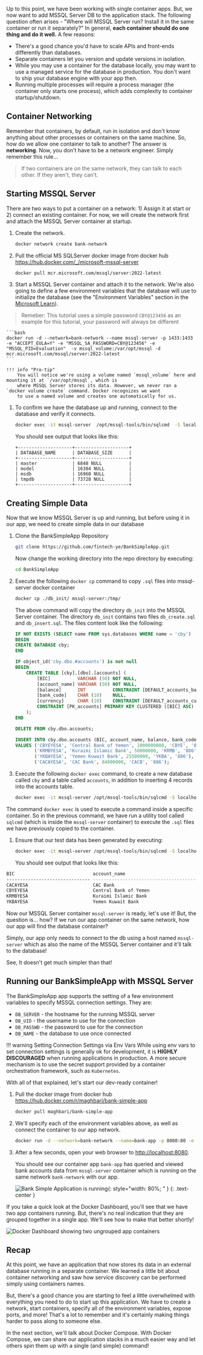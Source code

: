 
Up to this point, we have been working with single container apps. But, we now want to add MSSQL Server DB to the
application stack. The following question often arises - "Where will MSSQL Server run? Install it in the same
container or run it separately?" In general, **each container should do one thing and do it well.** A few
reasons:

- There's a good chance you'd have to scale APIs and front-ends differently than databases.
- Separate containers let you version and update versions in isolation.
- While you may use a container for the database locally, you may want to use a managed service
  for the database in production. You don't want to ship your database engine with your app then.
- Running multiple processes will require a process manager (the container only starts one process),
  which adds complexity to container startup/shutdown.

## Container Networking

Remember that containers, by default, run in isolation and don't know anything about other processes
or containers on the same machine. So, how do we allow one container to talk to another? The answer is
**networking**. Now, you don't have to be a network engineer. Simply remember this rule...

> If two containers are on the same network, they can talk to each other. If they aren't, they can't.


## Starting MSSQL Server

There are two ways to put a container on a network: 1) Assign it at start or 2) connect an existing container.
For now, we will create the network first and attach the MSSQL Server container at startup.

1. Create the network.

    ```bash
    docker network create bank-network
    ```

1. Pull the official MS SQLServer docker image from docker hub https://hub.docker.com/_/microsoft-mssql-server


    ```bash
    docker pull mcr.microsoft.com/mssql/server:2022-latest
    ```

1. Start a MSSQL Server container and attach it to the network. We're also going to define a few environment variables that the
  database will use to initialize the database (see the "Environment Variables" section in the [Microsoft Learn](https://learn.microsoft.com/en-us/sql/linux/quickstart-install-connect-docker?view=sql-server-ver16)).

  > Remeber: This tutorial uses a simple password `CBY@123456` as an example for this tutorial, your password will always be different

    ```bash
    docker run -d --network=bank-network --name mssql-server -p 1433:1433 -e "ACCEPT_EULA=Y" -e "MSSQL_SA_PASSWORD=CBY@123456" -e "MSSQL_PID=Evaluation"  -v mssql_volume:/var/opt/mssql -d mcr.microsoft.com/mssql/server:2022-latest
    ```

    !!! info "Pro-tip"
        You will notice we're using a volume named `mssql_volume` here and mounting it at `/var/opt/mssql`, which is
        where MSSQL Server stores its data. However, we never ran a `docker volume create` command. Docker recognizes we want
        to use a named volume and creates one automatically for us.

1. To confirm we have the database up and running, connect to the database and verify it connects.

    ```bash
    docker exec -it mssql-server  /opt/mssql-tools/bin/sqlcmd  -S localhost -U sa -P CBY@123456 -Q "sp_databases"
    ```

    You should see output that looks like this:

    ```plaintext
    +--------------------+--------------------+
    | DATABASE_NAME      | DATABASE_SIZE      |
    +--------------------+--------------------+
    | master             | 6848 NULL          |
    | model              | 16384 NULL         |
    | msdb               | 16960 NULL         |
    | tmpdb              | 73728 NULL         |
    +--------------------+--------------------+
    ```

## Creating Simple Data

Now that we know MSSQL Server is up and running, but before using it in our app, we need to create simple data in our database

1. Clone the BankSimpleApp Repository

    ```bash
    git clone https://github.com/fintech-ye/BankSimpleApp.git
    ```

    Now change the working directory into the repo directory by executing:

    ```bash
    cd BankSimpleApp
    ```

1. Execute the following `docker cp` command to copy `.sql` files into mssql-server docker container

    ```bash
    docker cp ./db_init/ mssql-server:/tmp/
    ```

    The above command will copy the directory `db_init` into the MSSQL Server container. The directory `db_init` contains 
    two files `db_create.sql` and `db_insert.sql`. The files content look like the following:

    ```sql
    IF NOT EXISTS (SELECT name FROM sys.databases WHERE name = 'cby')
    BEGIN
    CREATE DATABASE cby;
    END
    ```

    ```sql
    IF object_id('cby.dbo.#accounts') is not null
    BEGIN
        CREATE TABLE [cby].[dbo].[accounts] (
            [BIC]          VARCHAR (50) NOT NULL,
            [account_name] VARCHAR (50) NOT NULL,
            [balance]      INT          CONSTRAINT [DEFAULT_accounts_balance] DEFAULT ((0)) NOT NULL,
            [bank_code]    CHAR (10)    NULL,
            [currency]     CHAR (10)    CONSTRAINT [DEFAULT_accounts_currency] DEFAULT ((886)) NOT NULL,
            CONSTRAINT [PK_accounts] PRIMARY KEY CLUSTERED ([BIC] ASC)
        );
    END

    DELETE FROM cby.dbo.accounts;

    INSERT INTO cby.dbo.accounts (BIC, account_name, balance, bank_code, currency)
    VALUES ('CBYEYESA', 'Central Bank of Yemen', 1000000000, 'CBYE', '886'),
           ('KRMBYESA', 'Kuraimi Islamic Bank', 50000000, 'KRMB', '886'),
           ('YKBAYESA', 'Yemen Kuwait Bank', 25500000, 'YKBA', '886'),
           ('CACAYESA', 'CAC Bank', 84000000, 'CACB', '886');
    ```

1. Execute the following `docker exec` command, to create a new database called `cby` and a table called `accounts`, in
addition to inserting 4 records into the accounts table.

    ```bash
    docker exec -it mssql-server /opt/mssql-tools/bin/sqlcmd -S localhost -U sa -P CBY@123456 -i /tmp/db_init/db_create.sql -i /tmp/db_init/db_insert.sql
    ```
    
The command `docker exec` is used to execute a command inside a specific container. So in the previous command, we have run a utility tool called `sqlcmd` (which is inside the `mssql-server` container) to execute the `.sql` files we have previously copied to the container.

1. Ensure that our test data has been generated by executing:

    ```bash
    docker exec -it mssql-server /opt/mssql-tools/bin/sqlcmd -S localhost -U sa -P CBY@123456 -Q "select * from cby.dbo.accounts"
    ```
    You should see output that looks like this:

```bash
BIC                             account_name                               balance     bank_code  currency
------------------------------- ----------------------------------------- ----------- ---------- ----------
CACAYESA                        CAC Bank                                    84000000     CACB       886
CBYEYESA                        Central Bank of Yemen                       1000000000   CBYE       886
KRMBYESA                        Kuraimi Islamic Bank                        50000000     KRMB       886
YKBAYESA                        Yemen Kuwait Bank                           25500000     YKBA       886
```

Now our MSSQL Server container `mssql-server` is ready, let's use it! But, the question is... how? If we run
our app container on the same network, how our app will find the database container?

Simply, our app only needs to connect to the db using a host named `mssql-server` which as also the name of the MSSQL Server
container and it'll talk to the database!

See, It doesn't get much simpler than that!


## Running our BankSimpleApp with MSSQL Server

The BankSimpleApp app supports the setting of a few environment variables to specify MSSQL connection settings. They are:

- `DB_SERVER` - the hostname for the running MSSQL server
- `DB_UID` - the username to use for the connection
- `DB_PASSWD` - the password to use for the connection
- `DB_NAME` - the database to use once connected

!!! warning Setting Connection Settings via Env Vars
    While using env vars to set connection settings is generally ok for development, it is **HIGHLY DISCOURAGED**
    when running applications in production. A more secure mechanism is to use the secret support provided by a container orchestration framework, such as `Kubernetes`.

With all of that explained, let's start our dev-ready container!

1. Pull the docker image from docker hub https://hub.docker.com/r/maghbari/bank-simple-app

    ```bash
    docker pull maghbari/bank-simple-app
    ```

1. We'll specify each of the environment variables above, as well as connect the container to our app network.

    ```bash
    docker run -d --network=bank-network --name=bank-app -p 8080:80 -e DB_SERVER="mssql-server,1433" -e DB_NAME="cby" -e DB_UID="sa" -e DB_PASSWD="CBY@123456" maghbari/bank-simple-app
    ```

1. After a few seconds, open your web browser to [http://localhost:8080](http://localhost:8080).

    You should see our container app `bank-app` has queried and viewed bank accounts data from `mssql-server` container
    which is running on the same network `bank-network` with our app.

    ![Bank Simple Application is running](bank-container-app.png){: style="width: 80%; " }
    {: .text-center }

If you take a quick look at the Docker Dashboard, you'll see that we have two app containers running. But, there's
no real indication that they are grouped together in a single app. We'll see how to make that better shortly!

![Docker Dashboard showing two ungrouped app containers](dashboard-multi-container-app.png)

## Recap

At this point, we have an application that now stores its data in an external database running in a separate
container. We learned a little bit about container networking and saw how service discovery can be performed
simply using containers names.

But, there's a good chance you are starting to feel a little overwhelmed with everything you need to do to start up
this application. We have to create a network, start containers, specify all of the environment variables, expose
ports, and more! That's a lot to remember and it's certainly making things harder to pass along to someone else.

In the next section, we'll talk about Docker Compose. With Docker Compose, we can share our application stacks in a
much easier way and let others spin them up with a single (and simple) command!